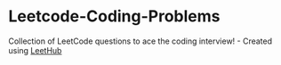 # Leetcode-Coding-Problems
Collection of LeetCode questions to ace the coding interview! - Created using [LeetHub](https://github.com/QasimWani/LeetHub)
